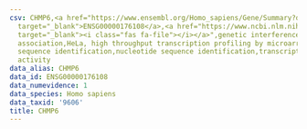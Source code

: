 ```yaml
---
csv: CHMP6,<a href="https://www.ensembl.org/Homo_sapiens/Gene/Summary?db=core;g=ENSG00000176108"
  target="_blank">ENSG00000176108</a>,<a href="https://www.ncbi.nlm.nih.gov/pubmed/17216044"
  target="_blank"><i class="fas fa-file"></i></a>",genetic interference,functional
  association,HeLa, high throughput transcription profiling by microarray,nucleotide
  sequence identification,nucleotide sequence identification,transcriptional regulation,up-regulates
  activity
data_alias: CHMP6
data_id: ENSG00000176108
data_numevidence: 1
data_species: Homo sapiens
data_taxid: '9606'
title: CHMP6
---
```

